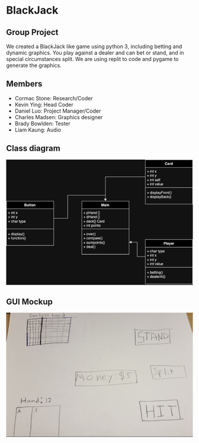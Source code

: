 # BlackJack

## Group Project
We created a BlackJack like game using python 3, including betting and dynamic graphics. You play against a dealer and can bet or stand, and in special circumstances split. We are using replit to code and pygame to generate the graphics.
## Members
+ Cormac Stone: Research/Coder
+ Kevin Ying: Head Coder
+ Daniel Luo: Project Manager/Coder
+ Charles Madsen: Graphics designer
+ Brady Bowlden: Tester
+ Liam Kaung: Audio
## Class diagram
![](https://github.com/Daniel71529/Blackjacks/blob/main/images/Class.drawio.png?raw=true)
## GUI Mockup
![](https://github.com/Daniel71529/Blackjacks/blob/main/images/Screenshot%202024-02-15%20at%2010.25.27%20AM.png?raw=true)
